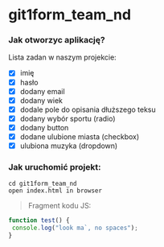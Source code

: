 # git1form_team_nd


### Jak otworzyc aplikację?

Lista zadan w naszym projekcie:
- [x] imię
- [x] hasło
- [x] dodany email
- [x] dodany wiek
- [x] dodale pole do opisania dłuższego teksu
- [x] dodany wybór sportu (radio)
- [x] dodany button
- [x] dodane ulubione miasta (checkbox)
- [x] ulubiona muzyka (dropdown)

### Jak uruchomić projekt:
```
cd git1form_team_nd
open index.html in browser
```

> Fragment kodu JS:
```javascript
function test() {
 console.log("look ma`, no spaces");
}
```